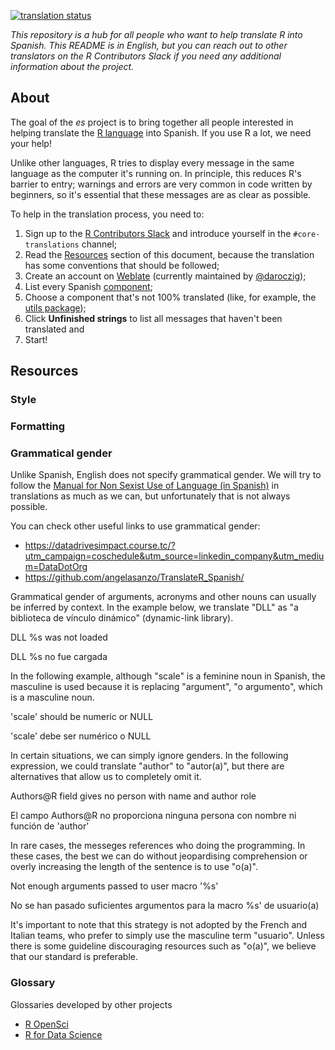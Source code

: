 [![translation status](https://translate.rx.studio/widgets/r-project/es/svg-badge.svg?native=1)](https://translate.rx.studio/languages/es/r-project/)

_This repository is a hub for all people who want to help translate R into
Spanish. This README is in English, but you can reach out to
other translators on the R Contributors Slack if you need any additional
information about the project._

## About
The goal of the _es_ project is to bring together all people interested in
helping translate the [R
language](https://en.wikipedia.org/wiki/R_(programming_language)) into Spanish. If you use R a lot, we need your help!

Unlike other languages, R tries to display every message in the same language as
the computer it's running on. In principle, this reduces R's barrier to entry;
warnings and errors are very common in code written by beginners, so it's
essential that these messages are as clear as possible.

To help in the translation process, you need to:

1. Sign up to the [R Contributors
   Slack](https://contributor.r-project.org/slack) and introduce yourself in the
   `#core-translations` channel;
1. Read the [Resources](https://github.com/r-devel/translations/wiki/Spanish-specific-translations#resources) section of
   this document, because the translation has some conventions that should be
   followed;
1. Create an account on [Weblate](https://translate.rx.studio/) (currently
   maintained by [@daroczig](https://twitter.com/daroczig));
1. List every Spanish
   [component](https://translate.rx.studio/languages/es/r-project/);
1. Choose a component that's not 100% translated (like, for example, the [utils
   package](https://translate.rx.studio/languages/es/r-project/));
1. Click **Unfinished strings** to list all messages that haven't been
   translated and
1. Start!


## Resources

### Style
### Formatting
### Grammatical gender

Unlike Spanish, English does not specify grammatical gender. We will try to follow the [Manual for Non Sexist Use of Language (in Spanish)](https://edisciplinas.usp.br/pluginfile.php/3034366/mod_resource/content/1/Manual%20para%20uso%20n%C3%A3o%20sexista%20da%20linguagem.pdf) in translations as much as we can, but unfortunately that is not always possible.

You can check other useful links to use grammatical gender:
* https://datadrivesimpact.course.tc/?utm_campaign=coschedule&utm_source=linkedin_company&utm_medium=DataDotOrg
* https://github.com/angelasanzo/TranslateR_Spanish/ 

Grammatical gender of arguments, acronyms and other nouns can usually be inferred by context. In the example below, we translate "DLL" as "a biblioteca de vínculo dinámico" (dynamic-link library).

DLL %s was not loaded

DLL %s no fue cargada

In the following example, although "scale" is a feminine noun in Spanish, the masculine is used because it is replacing "argument", "o argumento", which is a masculine noun.

'scale' should be numeric or NULL

'scale' debe ser numérico o NULL

In certain situations, we can simply ignore genders. In the following expression, we could translate "author" to "autor(a)", but there are alternatives that allow us to completely omit it.

Authors@R field gives no person with name and author role

El campo Authors@R no proporciona ninguna persona con nombre ni función de 'author'

In rare cases, the messeges references who doing the programming. In these cases, the best we can do without jeopardising comprehension or overly increasing the length of the sentence is to use "o(a)".

Not enough arguments passed to user macro '%s'

No se han pasado suficientes argumentos para la macro %s' de usuario(a)

It's important to note that this strategy is not adopted by the French and Italian teams, who prefer to simply use the masculine term "usuario". Unless there is some guideline discouraging resources such as "o(a)", we believe that our standard is preferable.

### Glossary
Glossaries developed by other projects
* [R OpenSci](https://github.com/ropensci-review-tools/glossary/blob/master/glossary.csv)
* [R for Data Science](https://github.com/cienciadedatos/documentacion-traduccion-r4ds/blob/master/orientaciones-traduccion.md)